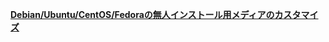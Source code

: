 **[Debian/Ubuntu/CentOS/Fedoraの無人インストール用メディアのカスタマイズ](https://github.com/office-itou/Linux/tree/master/installer)**  
  
